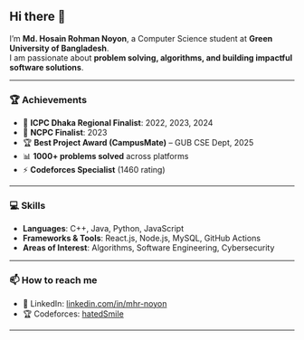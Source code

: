 ## Hi there 👋

I’m **Md. Hosain Rohman Noyon**, a Computer Science student at **Green University of Bangladesh**.  
I am passionate about **problem solving, algorithms, and building impactful software solutions**.  

---

### 🏆 Achievements
- 🎯 **ICPC Dhaka Regional Finalist**: 2022, 2023, 2024  
- 🏅 **NCPC Finalist**: 2023  
- 🏆 **Best Project Award (CampusMate)** – GUB CSE Dept, 2025  
- 📊 **1000+ problems solved** across platforms  
- ⚡ **Codeforces Specialist** (1460 rating)  

---

### 💻 Skills
- **Languages**: C++, Java, Python, JavaScript  
- **Frameworks & Tools**: React.js, Node.js, MySQL, GitHub Actions  
- **Areas of Interest**: Algorithms, Software Engineering, Cybersecurity  

---

### 📫 How to reach me
- 💼 LinkedIn: [linkedin.com/in/mhr-noyon](https://www.linkedin.com/in/mhr-noyon/)  
- 🏆 Codeforces: [hatedSmile](https://codeforces.com/profile/hatedSmile)  

---
